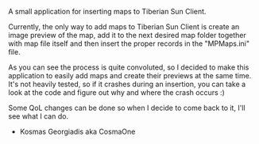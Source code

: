 A small application for inserting maps to Tiberian Sun Client. 

Currently, the only way to add maps to Tiberian Sun Client is create an image preview of the map, add it to the next desired map folder together with map file itself and then insert the proper records in the "MPMaps.ini" file.

As you can see the process is quite convoluted, so I decided to make this application to easily add maps and create their previews at the same time. It's not heavily tested, so if it crashes during an insertion, you can take a look at the code and figure out why and where the crash occurs :)

Some QoL changes can be done so when I decide to come back to it, I'll see what I can do.

- Kosmas Georgiadis aka CosmaOne